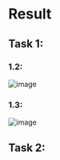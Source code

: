 # Result
## Task 1:
### 1.2:

![image](https://user-images.githubusercontent.com/62656512/138652117-9e94f008-63ab-4a0d-bbf9-61ebc3c76676.png)

### 1.3:

![image](https://user-images.githubusercontent.com/62656512/138653032-e2f4f496-c97d-4cb4-96b4-b735444ec9fc.png)

## Task 2:


